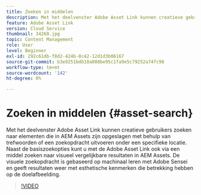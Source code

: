 ```yaml
---
title: Zoeken in middelen
description: Met het deelvenster Adobe Asset Link kunnen creatieve gebruikers zoeken naar elementen die in AEM Assets zijn opgeslagen met behulp van trefwoorden of een zoekopdracht uitvoeren onder een specifieke locatie. Naast de basiszoekopties kunt u met de Adobe Asset Link ook via een middel zoeken naar visueel vergelijkbare resultaten in AEM Assets. De visuele zoekopdracht is gebaseerd op machinaal leren met Adobe Sensei en geeft resultaten weer met esthetische kenmerken die betrekking hebben op de doelafbeelding.
feature: Adobe Asset Link
version: Cloud Service
thumbnail: 34260.jpg
topic: Content Management
role: User
level: Beginner
exl-id: 292c61db-f8d2-424b-8c42-12d1d3b06167
source-git-commit: b3e9251bdb18a008be95c1fa9e5c79252a74fc98
workflow-type: tm+mt
source-wordcount: '142'
ht-degree: 0%

---
```


# Zoeken in middelen {#asset-search}

Met het deelvenster Adobe Asset Link kunnen creatieve gebruikers zoeken naar elementen die in AEM Assets zijn opgeslagen met behulp van trefwoorden of een zoekopdracht uitvoeren onder een specifieke locatie. Naast de basiszoekopties kunt u met de Adobe Asset Link ook via een middel zoeken naar visueel vergelijkbare resultaten in AEM Assets. De visuele zoekopdracht is gebaseerd op machinaal leren met Adobe Sensei en geeft resultaten weer met esthetische kenmerken die betrekking hebben op de doelafbeelding.

>[!VIDEO](https://video.tv.adobe.com/v/34260?quality=12&learn=on)
